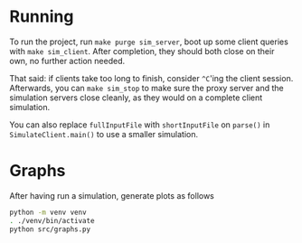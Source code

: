 
# Running

To run the project, run `make purge sim_server`, boot up some client queries with `make sim_client`. After completion, they should both close on their own, no further action needed.

That said: if clients take too long to finish, consider `^C`'ing the client session. Afterwards, you can `make sim_stop` to make sure the proxy server and the simulation servers close cleanly, as they would on a complete client simulation.

You can also replace `fullInputFile` with `shortInputFile` on `parse()` in `SimulateClient.main()` to use a smaller simulation.

# Graphs

After having run a simulation, generate plots as follows
```sh
python -m venv venv
. ./venv/bin/activate
python src/graphs.py
```
